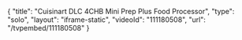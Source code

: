 {
    "title": "Cuisinart DLC 4CHB Mini Prep Plus Food Processor",
    "type": "solo",
    "layout": "iframe-static",
    "videoId": "111180508",
    "url": "\/tvpembed\/111180508"
}